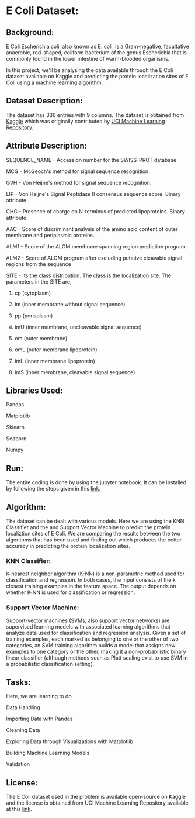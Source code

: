 # E Coli Dataset:

## Background:

E Coli Escherichia coli, also known as E. coli, is a Gram-negative, facultative anaerobic, rod-shaped, coliform bacterium of the genus Escherichia that is commonly found in the lower intestine of warm-blooded organisms.

In this project, we'll be analysing the data available through the E Coli dataset available on Kaggle and predicting the protein localization sites of E Coli using a machine learning algorithm. 
 
## Dataset Description:

The dataset has 336 entries with 9 columns. The dataset is obtained from [Kaggle](https://www.kaggle.com/kannanaikkal/ecoli-uci-dataset) which was originally contributed by [UCI Machine Learning Repository](https://archive.ics.uci.edu/ml/datasets/Ecoli).

## Attribute Description:

SEQUENCE_NAME - Accession number for the SWISS-PROT database

MCG -  McGeoch's method for signal sequence recognition.

GVH  - Von Heijne's method for signal sequence recognition.

LIP  - Von Heijne's Signal Peptidase II consensus sequence score. Binary attribute

CHG  - Presence of charge on N-terminus of predicted lipoproteins. Binary attribute

AAC  - Score of discriminant analysis of the amino acid content of outer membrane and periplasmic proteins.

ALM1 - Score of the ALOM membrane spanning region prediction program.

ALM2 - Score of ALOM program after excluding putative cleavable signal regions from the sequence

SITE - Its the class distribution. The class is the localization site. The parameters in the SITE are, 

  1. cp  (cytoplasm)                                   
  
  2. im  (inner membrane without signal sequence)                     
  
  3. pp  (perisplasm)                                    
  
  4. imU (inner membrane, uncleavable signal sequence)  
  
  5. om  (outer membrane)                               
  
  6. omL (outer membrane lipoprotein)                     
  
  7. imL (inner membrane lipoprotein)                     
  
  8. imS (inner membrane, cleavable signal sequence)      

## Libraries Used:

Pandas

Matplotlib

Sklearn

Seaborn

Numpy

## Run:

The entire coding is done by using the jupyter notebook. It can be installed by following the steps given in this [link](https://jupyter.org/install). 

## Algorithm:

The dataset can be dealt with various models. Here we are using the KNN Classifier and the and Support Vector Machine to predict the protein localiztion sites of E Coli. We are comparing the results between the two algorithms that has been used and finding out which produces the better accuracy in predicting the protein localization sites. 

### KNN Classifier:

K-nearest neighbor algorithm (K-NN) is a non-parametric method used for classification and regression. In both cases, the input consists of the k closest training examples in the feature space. The output depends on whether K-NN is used for classification or regression. 

### Support Vector Machine: 

Support-vector machines (SVMs, also support vector networks) are supervised learning models with associated learning algorithms that analyze data used for classification and regression analysis. Given a set of training examples, each marked as belonging to one or the other of two categories, an SVM training algorithm builds a model that assigns new examples to one category or the other, making it a non-probabilistic binary linear classifier (although methods such as Platt scaling exist to use SVM in a probabilistic classification setting).


## Tasks:

Here, we are learning to do

Data Handling

Importing Data with Pandas

Cleaning Data

Exploring Data through Visualizations with Matplotlib

Building Machine Learning Models

Validation

## License:

The E Coli dataset used in the problem is available open-source on Kaggle and the license is obtained from UCI Machine Learning Repository available at this [link](https://archive.ics.uci.edu/ml/citation_policy.html).
